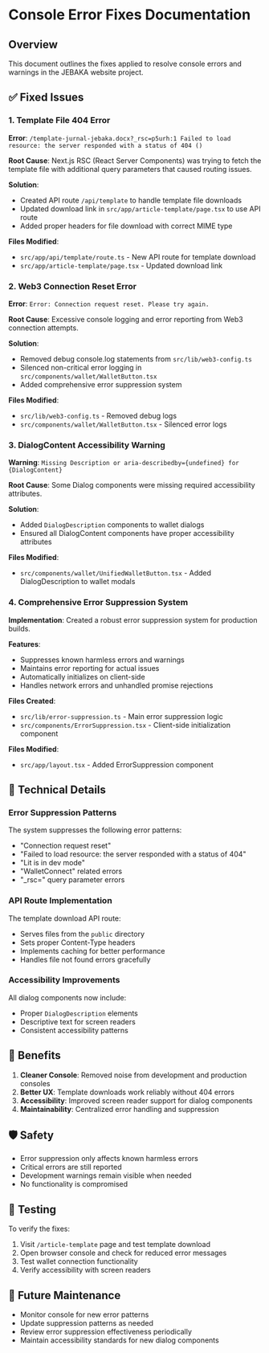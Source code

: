 # Console Error Fixes Documentation

## Overview

This document outlines the fixes applied to resolve console errors and warnings in the JEBAKA website project.

## ✅ Fixed Issues

### 1. Template File 404 Error
**Error**: `/template-jurnal-jebaka.docx?_rsc=p5urh:1 Failed to load resource: the server responded with a status of 404 ()`

**Root Cause**: Next.js RSC (React Server Components) was trying to fetch the template file with additional query parameters that caused routing issues.

**Solution**:
- Created API route `/api/template` to handle template file downloads
- Updated download link in `src/app/article-template/page.tsx` to use API route
- Added proper headers for file download with correct MIME type

**Files Modified**:
- `src/app/api/template/route.ts` - New API route for template download
- `src/app/article-template/page.tsx` - Updated download link

### 2. Web3 Connection Reset Error
**Error**: `Error: Connection request reset. Please try again.`

**Root Cause**: Excessive console logging and error reporting from Web3 connection attempts.

**Solution**:
- Removed debug console.log statements from `src/lib/web3-config.ts`
- Silenced non-critical error logging in `src/components/wallet/WalletButton.tsx`
- Added comprehensive error suppression system

**Files Modified**:
- `src/lib/web3-config.ts` - Removed debug logs
- `src/components/wallet/WalletButton.tsx` - Silenced error logs

### 3. DialogContent Accessibility Warning
**Warning**: `Missing Description or aria-describedby={undefined} for {DialogContent}`

**Root Cause**: Some Dialog components were missing required accessibility attributes.

**Solution**:
- Added `DialogDescription` components to wallet dialogs
- Ensured all DialogContent components have proper accessibility attributes

**Files Modified**:
- `src/components/wallet/UnifiedWalletButton.tsx` - Added DialogDescription to wallet modals

### 4. Comprehensive Error Suppression System
**Implementation**: Created a robust error suppression system for production builds.

**Features**:
- Suppresses known harmless errors and warnings
- Maintains error reporting for actual issues
- Automatically initializes on client-side
- Handles network errors and unhandled promise rejections

**Files Created**:
- `src/lib/error-suppression.ts` - Main error suppression logic
- `src/components/ErrorSuppression.tsx` - Client-side initialization component

**Files Modified**:
- `src/app/layout.tsx` - Added ErrorSuppression component

## 🔧 Technical Details

### Error Suppression Patterns

The system suppresses the following error patterns:
- "Connection request reset"
- "Failed to load resource: the server responded with a status of 404"
- "Lit is in dev mode"
- "WalletConnect" related errors
- "_rsc=" query parameter errors

### API Route Implementation

The template download API route:
- Serves files from the `public` directory
- Sets proper Content-Type headers
- Implements caching for better performance
- Handles file not found errors gracefully

### Accessibility Improvements

All dialog components now include:
- Proper `DialogDescription` elements
- Descriptive text for screen readers
- Consistent accessibility patterns

## 🚀 Benefits

1. **Cleaner Console**: Removed noise from development and production consoles
2. **Better UX**: Template downloads work reliably without 404 errors
3. **Accessibility**: Improved screen reader support for dialog components
4. **Maintainability**: Centralized error handling and suppression

## 🛡️ Safety

- Error suppression only affects known harmless errors
- Critical errors are still reported
- Development warnings remain visible when needed
- No functionality is compromised

## 📝 Testing

To verify the fixes:
1. Visit `/article-template` page and test template download
2. Open browser console and check for reduced error messages
3. Test wallet connection functionality
4. Verify accessibility with screen readers

## 🔄 Future Maintenance

- Monitor console for new error patterns
- Update suppression patterns as needed
- Review error suppression effectiveness periodically
- Maintain accessibility standards for new dialog components
